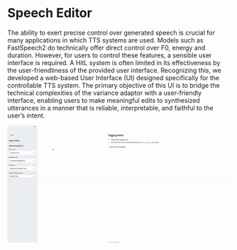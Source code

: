 # Speech Editor

The ability to exert precise control over generated speech is crucial for many applications in which TTS systems are used. Models such as FastSpeech2 do technically offer direct control over F0, energy and duration. However, for users to control these features, a sensible user interface is required. A HitL system is often limited in its effectiveness by the user-friendliness of the provided user interface. Recognizing this, we developed a web-based User Interface (UI) designed specifically for the controllable TTS system. The primary objective of this UI is to bridge the technical complexities of the variance adaptor with a user-friendly interface, enabling users to make meaningful edits to synthesized utterances in a manner that is reliable, interpretable, and faithful to the user’s intent.

![recording](assets/images/recording.gif)

